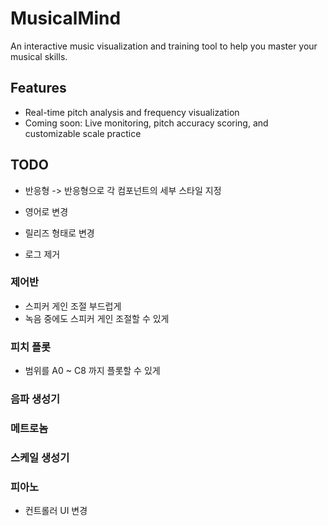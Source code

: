 # MusicalMind

An interactive music visualization and training tool to help you master your musical skills.

## Features
- Real-time pitch analysis and frequency visualization
- Coming soon: Live monitoring, pitch accuracy scoring, and customizable scale practice

## TODO

* 반응형 -> 반응형으로 각 컴포넌트의 세부 스타일 지정

* 영어로 변경
* 릴리즈 형태로 변경
* 로그 제거

### 제어반

* 스피커 게인 조절 부드럽게
* 녹음 중에도 스피커 게인 조절할 수 있게

### 피치 플롯

* 범위를 A0 ~ C8 까지 플롯할 수 있게

### 음파 생성기

### 메트로놈

### 스케일 생성기

### 피아노

* 컨트롤러 UI 변경
